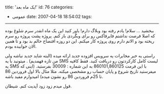 title: 'یک ماه بعد!'
id: 76
categories:
  - عمومی
date: 2007-04-18 18:54:02
tags:
---

ببخشید ... سلام!‌ یادم رفته بود وبلاگ دارم!‌
باور کنید این یک ماه انقدر سرم شلوغ بوده که اصلا فرصت نداشتم فایرفاکس رو برای وبگردی باز کنم.
پروژه پشت پروژه رو سرم ریخته بود و الانم دارم روی پروژه کار میکنم. 
این دو روزه افتضاح حالم بد بود و تا همین الان خوابیده بودم.

راستی یه خبر
مخابرات یه سرویس افزوده جدید ارائه میده (البته شاید جدید نباشه ولی من تازه فهمدیم) .
میتونید با یه SMS‌ لیست کامل کارکردتون رو دریافت کنید. فقط کافیه یه SMS با این فرمت 860101,860125 به این شماره : 30009 بفرستید. (اینی که میفرستید تاریخ شروع و پایان حساب رو مشخصی میکنه. مثلا مثال بالا اول فروردین 86 تا 25م فروردین 86 رو نشون میده)
امیدوارم مفید باشه.

قول میدم زود زود آپدیت کنم.
شیطان. 